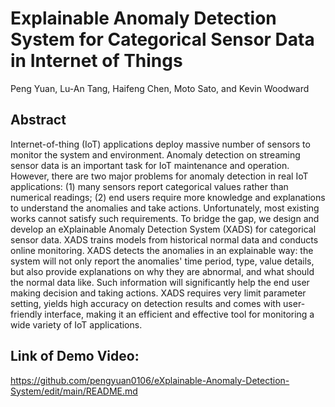 # Explainable Anomaly Detection System for Categorical Sensor Data in Internet of Things
Peng Yuan, Lu-An Tang, Haifeng Chen, Moto Sato, and Kevin Woodward
           
           
## Abstract           
Internet-of-thing (IoT) applications deploy massive number of sensors to monitor the system and environment. Anomaly detection on streaming sensor data is an important task for IoT maintenance and operation. However, there are two major problems for anomaly detection in real IoT applications: (1) many sensors report categorical values rather than numerical readings; (2) end users require more knowledge and explanations to understand the anomalies and take actions. Unfortunately, most existing works cannot satisfy such requirements. To bridge the gap, we design and develop an eXplainable Anomaly Detection System (XADS) for categorical sensor data. XADS trains models from historical normal data and conducts online monitoring. XADS detects the anomalies in an explainable way: the system will not only report the anomalies' time period, type, value details, but also provide explanations on why they are abnormal, and what should the normal data like. Such information will significantly help the end user making decision and taking actions. XADS requires very limit parameter setting, yields high accuracy on detection results and comes with user-friendly interface, making it an efficient and effective tool for monitoring a wide variety of IoT applications.

## Link of Demo Video:
https://github.com/pengyuan0106/eXplainable-Anomaly-Detection-System/edit/main/README.md
           
           
           
           
